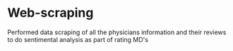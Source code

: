 # Web-scraping
Performed data scraping of all the physicians information and their reviews to do sentimental analysis as part of rating MD's
